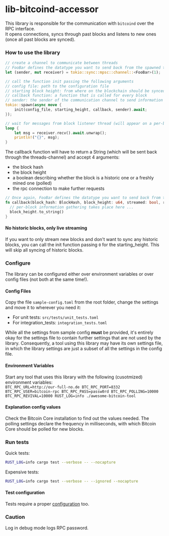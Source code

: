 # lib-bitcoind-accessor
This library is responsible for the communication with `bitcoind` over the RPC interface.  
It opens connections, syncs through past blocks and listens to new ones (once all past blocks are synced).

### How to use the library
```rust
// create a channel to communicate between threads
// FooBar defines the datatype you want to send back from the spawned thread (rustc may be able to derive this)
let (sender, mut receiver) = tokio::sync::mpsc::channel::<FooBar>(1);

// call the function init passing the following arguments
// config file: path to the configuration file 
// starting block height: from where on the blockchain should be synced
// callback function: a function that is called for every block
// sender: the sender of the communication channel to send information back from the spawned thread
tokio::spawn(async move {
    init(config_file, starting_height, callback, sender).await;
});

// wait for messages from block listener thread (will appear on a per-block basis)
loop {
    let msg = receiver.recv().await.unwrap();
    println!("{}", msg);
}
```

The callback function will have to return a String (which will be sent back through the threads-channel) and accept 4 arguments:
 - the block hash
 - the block height
 - a boolean describing whether the block is a historic one or a freshly mined one (polled)
 - the rpc connection to make further requests

```rust
// Once again, FooBar defines the datatype you want to send back from the spawned thread
fn callback(block_hash: BlockHash, block_height: u64, streamed: bool, rpc: Arc<Client>) -> FooBar {
  // per-block information gathering takes place here ...  
  block_height.to_string()
}
```

#### No historic blocks, only live streaming
If you want to only stream new blocks and don't want to sync any historic blocks, you can call the init function passing `0` for the starting_height.
This will skip all syncing of historic blocks.

### Configure
The library can be configured either over environment variables or over config files (not both at the same time!).

#### Config Files
Copy the file `sample-config.toml` from the root folder, change the settings and move it to wherever you need it:
 - For unit tests: `src/tests/unit_tests.toml`
 - For integration_tests: `integration_tests.toml`

While all the settings from sample config **must** be provided, it's entirely okay for the settings file to contain further settings that are not used by the library.
Consequently, a tool using this library may have its own settings file, in which the library settings are just a subset of all the settings in the config file.

#### Environment Variables
Start any tool that uses this library with the following (cusotmized) environment variables:  
`BTC_RPC_URL=http://our-full-no.de BTC_RPC_PORT=8332 BTC_RPC_USER=bitcoin-rpc BTC_RPC_PASS=passw0rd BTC_RPC_POLLING=10000 BTC_RPC_REVIVAL=10000 RUST_LOG=info ./awesome-bitcoin-tool`

#### Explanation config values
Check the Bitcoin Core installation to find out the values needed.
The polling settings declare the frequency in milliseconds, with which Bitcoin Core should be polled for new blocks.

### Run tests
Quick tests:
```sh
RUST_LOG=info cargo test --verbose -- --nocapture
```
Expensive tests:
```sh
RUST_LOG=info cargo test --verbose -- --ignored --nocapture
```

#### Test configuration
Tests require a proper [configuration](#configure) too.

### Caution
Log in debug mode logs RPC password.
